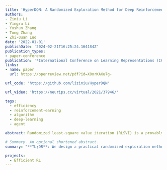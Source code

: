 ```yaml
---
title: 'HyperDQN: A Randomized Exploration Method for Deep Reinforcement Learning'
authors:
- Ziniu Li
- Yingru Li
- Yushun Zhang
- Tong Zhang
- Zhi-Quan Luo
date: '2022-01-01'
publishDate: '2024-02-21T16:25:24.164184Z'
publication_types:
- paper-conference
publication: '*International Conference on Learning Representations (ICLR)*'
links:
- name: paper
  url: https://openreview.net/pdf?id=X0nrKAXu7g-

url_code: 'https://github.com/liziniu/HyperDQN'

url_video: 'https://neurips.cc/virtual/2021/37946/'

tags:
  - efficiency
  - reinforcement-earning
  - algorithm
  - deep-learning
  - agent

abstract: Randomized least-square value iteration (RLSVI) is a provably efficient exploration method. However, it is limited to the case where (1) a good feature is known in advance and (2) this feature is fixed during the training. If otherwise, RLSVI suffers an unbearable computational burden to obtain the posterior samples. In this work, we present a practical algorithm named HyperDQN to address the above issues under deep RL. In addition to a non-linear neural network (i.e., base model) that predicts Q-values, our method employs a probabilistic hypermodel (i.e., meta model), which outputs the parameter of the base model. When both models are jointly optimized under a specifically designed objective, three purposes can be achieved. First, the hypermodel can generate approximate posterior samples regarding the parameter of the Q-value function. As a result, diverse Q-value functions are sampled to select exploratory action sequences. This retains the punchline of RLSVI for efficient exploration. Second, a good feature is learned to approximate Q-value functions. This addresses limitation (1). Third, the posterior samples of the Q-value function can be obtained in a more efficient way than the existing methods, and the changing feature does not affect the efficiency. This deals with limitation (2). On the Atari suite, HyperDQN with 20M frames outperforms DQN with 200M frames in terms of the maximum human-normalized score. For SuperMarioBros, HyperDQN outperforms several exploration bonus and randomized exploration methods on 5 out of 9 games.

# Summary. An optional shortened abstract.
summary: "**TL;DR**: We design a practical randomized exploration method to address the sample efficiency issue in online reinforcement learning."

projects:
  - Efficient RL
---
```

